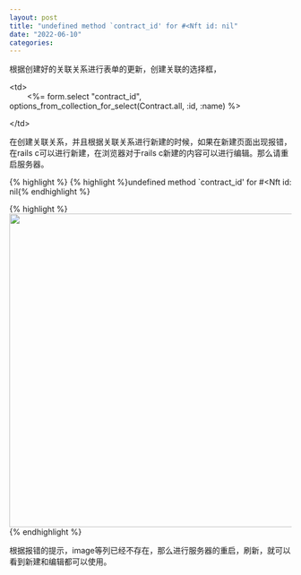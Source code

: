 ```yaml
---
layout: post
title: "undefined method `contract_id' for #<Nft id: nil"
date: "2022-06-10"
categories: 
---
```

<p>根据创建好的关联关系进行表单的更新，创建关联的选择框，</p>

<p>&lt;td&gt;<br />
&nbsp;&nbsp;&nbsp;&nbsp;&nbsp;&nbsp;&nbsp; &lt;%= form.select &quot;contract_id&quot;, options_from_collection_for_select(Contract.all, :id, :name) %&gt;</p>

<p>&lt;/td&gt;</p>

<p>在创建关联关系，并且根据关联关系进行新建的时候，如果在新建页面出现报错，在rails c可以进行新建，在浏览器对于rails c新建的内容可以进行编辑。那么请重启服务器。</p>

{% highlight %}
{% highlight %}undefined method `contract_id&#39; for #&lt;Nft id: nil{% endhighlight %}

{% highlight %}
<img height="560" src="/uploads/ckeditor/pictures/4/image-20220610163119-3.png" width="1858" />
{% endhighlight %}

<p>根据报错的提示，image等列已经不存在，那么进行服务器的重启，刷新，就可以看到新建和编辑都可以使用。</p>

<p>&nbsp;</p>

<p>&nbsp;</p>

<p>&nbsp;</p>

